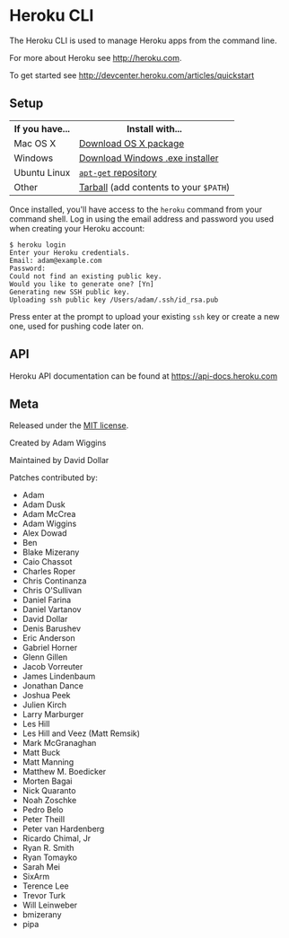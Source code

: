 Heroku CLI
==========

The Heroku CLI is used to manage Heroku apps from the command line.

For more about Heroku see <http://heroku.com>.

To get started see <http://devcenter.heroku.com/articles/quickstart>

Setup
-----

<table>
  <tr>
    <th>If you have...</th>
    <th>Install with...</th>
  </tr>
  <tr>
    <td>Mac OS X</td>
    <td style="text-align: left"><a href="http://toolbelt.herokuapp.com/osx/download">Download OS X package</a></td>
  </tr>
  <tr>
    <td>Windows</td>
    <td style="text-align: left"><a href="http://toolbelt.herokuapp.com/windows/download">Download Windows .exe installer</a></td>
  </tr>
  <tr>
    <td>Ubuntu Linux</td>
    <td style="text-align: left"><a href="http://toolbelt.herokuapp.com/linux/readme"><code>apt-get</code> repository</a></td>
  </tr>
  <tr>
    <td>Other</td>
    <td style="text-align: left"><a href="http://assets.heroku.com/heroku-client/heroku-client.tgz">Tarball</a> (add contents to your <code>$PATH</code>)</td>
  </tr>
</table>

Once installed, you'll have access to the `heroku` command from your command shell.  Log in using the email address and password you used when creating your Heroku account:

    $ heroku login
    Enter your Heroku credentials.
    Email: adam@example.com
    Password:
    Could not find an existing public key.
    Would you like to generate one? [Yn]
    Generating new SSH public key.
    Uploading ssh public key /Users/adam/.ssh/id_rsa.pub

Press enter at the prompt to upload your existing `ssh` key or create a new one, used for pushing code later on.

API
---

Heroku API documentation can be found at <https://api-docs.heroku.com>

Meta
----

Released under the [MIT license](http://www.opensource.org/licenses/mit-license.php).

Created by Adam Wiggins

Maintained by David Dollar

Patches contributed by:

* Adam
* Adam Dusk
* Adam McCrea
* Adam Wiggins
* Alex Dowad
* Ben
* Blake Mizerany
* Caio Chassot
* Charles Roper
* Chris Continanza
* Chris O'Sullivan
* Daniel Farina
* Daniel Vartanov
* David Dollar
* Denis Barushev
* Eric Anderson
* Gabriel Horner
* Glenn Gillen
* Jacob Vorreuter
* James Lindenbaum
* Jonathan Dance
* Joshua Peek
* Julien Kirch
* Larry Marburger
* Les Hill
* Les Hill and Veez (Matt Remsik)
* Mark McGranaghan
* Matt Buck
* Matt Manning
* Matthew M. Boedicker
* Morten Bagai
* Nick Quaranto
* Noah Zoschke
* Pedro Belo
* Peter Theill
* Peter van Hardenberg
* Ricardo Chimal, Jr
* Ryan R. Smith
* Ryan Tomayko
* Sarah Mei
* SixArm
* Terence Lee
* Trevor Turk
* Will Leinweber
* bmizerany
* pipa

